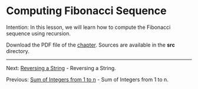 # Computing Fibonacci Sequence

Intention: In this lesson, we will learn how to compute the Fibonacci sequence using recursion.

Download the PDF file of the [chapter](chapter_12.pdf). Sources are available in the <b>src</b> directory.

<hr>

Next: [Reversing a String](chapter_13.md "Reversing a String") - Reversing a String.

Previous: [Sum of Integers from 1 to n](chapter_11.md "Sum of Integers from 1 to n") - Sum of Integers from 1 to n.